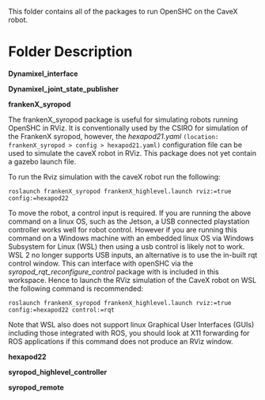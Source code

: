 This folder contains all of the packages to run OpenSHC on the CaveX robot.

# Folder Description
**Dynamixel_interface**

**Dynamixel_joint_state_publisher**

**frankenX_syropod**

The frankenX_syropod package is useful for simulating robots running OpenSHC in RViz.
It is conventionally used by the CSIRO for simulation of the FrankenX syropod, however, the *hexapod21.yaml* `(location: frankenX_syropod > config > hexapod21.yaml)` configuration file can be used to simulate the caveX robot in RViz.
This package does not yet contain a gazebo launch file.

To run the Rviz simulation with the caveX robot run the following:

`roslaunch frankenX_syropod frankenX_highlevel.launch rviz:=true config:=hexapod22`

To move the robot, a control input is required. If you are running the above command on a linux OS, such as the Jetson, a USB connected playstation controller works well for robot control. However if you are running this command on a Windows machine with an embedded linux OS via Windows Subsystem for Linux (WSL) then using a usb control is likely not to work. WSL 2 no longer supports USB inputs, an alternative is to use the in-built rqt control window. This can interface with openSHC via the *syropod_rqt_reconfigure_control* package with is included in this workspace. Hence to launch the RViz simulation of the CaveX robot on WSL the following command  is recommended:

`roslaunch frankenX_syropod frankenX_highlevel.launch rviz:=true config:=hexapod22 control:=rqt`

Note that WSL also does not support linux Graphical User Interfaces (GUIs) including those integrated with ROS, you should look at X11 forwarding for ROS applications if this command does not produce an RViz window.

**hexapod22**

**syropod_highlevel_controller**

**syropod_remote**
